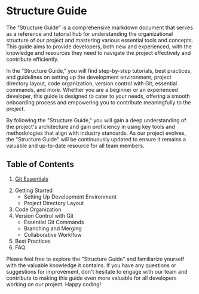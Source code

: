 # Structure Guide

The "Structure Guide" is a comprehensive markdown document that serves as a reference and tutorial hub for understanding the organizational structure of our project and mastering various essential tools and concepts. This guide aims to provide developers, both new and experienced, with the knowledge and resources they need to navigate the project effectively and contribute efficiently.

In the "Structure Guide," you will find step-by-step tutorials, best practices, and guidelines on setting up the development environment, project directory layout, code organization, version control with Git, essential commands, and more. Whether you are a beginner or an experienced developer, this guide is designed to cater to your needs, offering a smooth onboarding process and empowering you to contribute meaningfully to the project.

By following the "Structure Guide," you will gain a deep understanding of the project's architecture and gain proficiency in using key tools and methodologies that align with industry standards. As our project evolves, the "Structure Guide" will be continuously updated to ensure it remains a valuable and up-to-date resource for all team members.

## Table of Contents

1. [Git Essentials](./GIT-ESSENTIALS.md)
<!-- PLACE HOLDERS, QUANDO TIVER MAIS CONTEUDOS ADICIONAR -->

2. Getting Started
   - Setting Up Development Environment
   - Project Directory Layout
3. Code Organization
4. Version Control with Git
   - Essential Git Commands
   - Branching and Merging
   - Collaborative Workflow
5. Best Practices
6. FAQ

Please feel free to explore the "Structure Guide" and familiarize yourself with the valuable knowledge it contains. If you have any questions or suggestions for improvement, don't hesitate to engage with our team and contribute to making this guide even more valuable for all developers working on our project. Happy coding!

